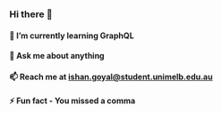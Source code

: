 ### Hi there 👋


#### 🌱  I’m currently learning GraphQL
#### 💬  Ask me about anything
#### 📫  Reach me at ishan.goyal@student.unimelb.edu.au
#### ⚡  Fun fact - You missed a comma
